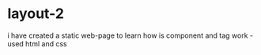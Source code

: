 # layout-2
i have created a  static web-page to learn how is component and tag work -used html and css  

